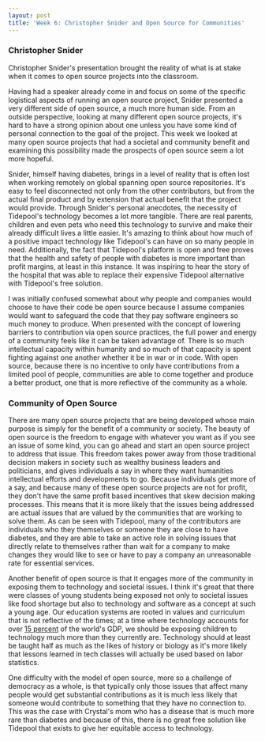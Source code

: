 ```yaml
---
layout: post
title: 'Week 6: Christopher Snider and Open Source for Communities'
---
```


### Christopher Snider
Christopher Snider's presentation brought the reality of what is at stake when it comes to open source projects into the classroom.
<!--end_excerpt-->
Having had a speaker already come in and focus on some of the specific logistical aspects of running an open source project, Snider presented a very different side of open source, a much more human side. From an outside perspective, looking at many different open source projects, it's hard to have a strong opinion about one unless you have some kind of personal connection to the goal of the project. This week we looked at many open source projects that had a societal and community benefit and examining this possibility made the prospects of open source seem a lot more hopeful.

Snider, himself having diabetes, brings in a level of reality that is often lost when working remotely on global spanning open source repositories. It's easy to feel disconnected not only from the other contributors, but from the actual final product and by extension that actual benefit that the project would provide. Through Snider's personal anecdotes, the necessity of Tidepool's technology becomes a lot more tangible. There are real parents, children and even pets who need this technology to survive and make their already difficult lives a little easier. It's amazing to think about how much of a positive impact technology like Tidepool's can have on so many people in need. Additionally, the fact that Tidepool's platform is open and free proves that the health and safety of people with diabetes is more important than profit margins, at least in this instance. It was inspiring to hear the story of the hospital that was able to replace their expensive Tidepool alternative with Tidepool's free solution.

I was initially confused somewhat about why people and companies would choose to have their code be open source because I assume companies would want to safeguard the code that they pay software engineers so much money to produce. When presented with the concept of lowering barriers to contribution via open source practices, the full power and energy of a community feels like it can be taken advantage of. There is so much intellectual capacity within humanity and so much of that capacity is spent fighting against one another whether it be in war or in code. With open source, because there is no incentive to only have contributions from a limited pool of people, communities are able to come together and produce a better product, one that is more reflective of the community as a whole.

### Community of Open Source
There are many open source projects that are being developed whose main purpose is simply for the benefit of a community or society. The beauty of open source is the freedom to engage with whatever you want as if you see an issue of some kind, you can go ahead and start an open source project to address that issue. This freedom takes power away from those traditional decision makers in society such as wealthy business leaders and politicians, and gives individuals a say in where they want humanities intellectual efforts and developments to go. Because individuals get more of a say, and because many of these open source projects are not for profit, they don't have the same profit based incentives that skew decision making processes. This means that it is more likely that the issues being addressed are actual issues that are valued by the communities that are working to solve them. As can be seen with Tidepool, many of the contributors are individuals who they themselves or someone they are close to have diabetes, and they are able to take an active role in solving issues that directly relate to themselves rather than wait for a company to make changes they would like to see or have to pay a company an unreasonable rate for essential services.

Another benefit of open source is that it engages more of the community in exposing them to technology and societal issues. I think it's great that there were classes of young students being exposed not only to societal issues like food shortage but also to technology and software as a concept at such a young age. Our education systems are rooted in values and curriculum that is not reflective of the times; at a time where technology accounts for over [15 percent](https://www.brookings.edu/research/trends-in-the-information-technology-sector/) of the world's GDP, we should be exposing children to technology much more than they currently are. Technology should at least be taught half as much as the likes of history or biology as it's more likely that lessons learned in tech classes will actually be used based on labor statistics.

One difficulty with the model of open source, more so a challenge of democracy as a whole, is that typically only those issues that affect many people would get substantial contributions as it is much less likely that someone would contribute to something that they have no connection to. This was the case with Crystal's mom who has a disease that is much more rare than diabetes and because of this, there is no great free solution like Tidepool that exists to give her equitable access to technology.